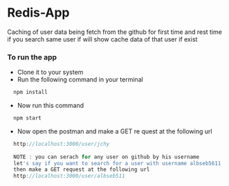 # Redis-App
Caching of user data being fetch from the github for first time and rest time if you search same user if will show cache data of that user if exist
### To run the app
- Clone it to your system
- Run the following command in your terminal
```js
  npm install
```
- Now run this command
```js
  npm start
```
- Now open the postman and make a GET re  quest at the following url
```js
  http://localhost:3000/user/jchy
  
  NOTE : you can serach for any user on github by his username
  let's say if you want to search for a user with username albseb5611
  then make a GET request at the following url
  http://localhost:3000/user/albseb511
  
```
